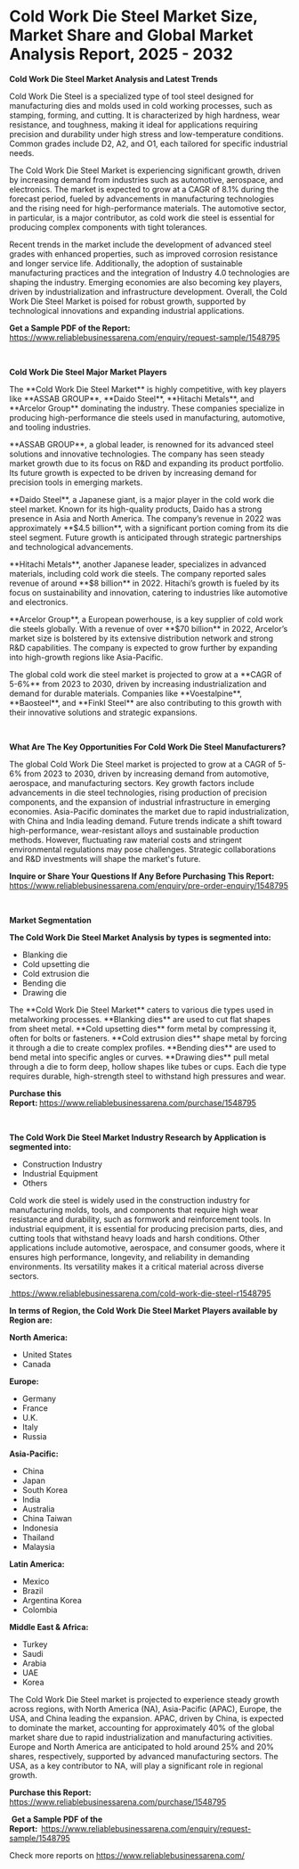 <p><h1>Cold Work Die Steel Market Size, Market Share and Global Market Analysis Report, 2025 - 2032</h1></p><p><strong>Cold Work Die Steel Market Analysis and Latest Trends</strong></p>
<p><p>Cold Work Die Steel is a specialized type of tool steel designed for manufacturing dies and molds used in cold working processes, such as stamping, forming, and cutting. It is characterized by high hardness, wear resistance, and toughness, making it ideal for applications requiring precision and durability under high stress and low-temperature conditions. Common grades include D2, A2, and O1, each tailored for specific industrial needs.</p><p>The Cold Work Die Steel Market is experiencing significant growth, driven by increasing demand from industries such as automotive, aerospace, and electronics. The market is expected to grow at a CAGR of 8.1% during the forecast period, fueled by advancements in manufacturing technologies and the rising need for high-performance materials. The automotive sector, in particular, is a major contributor, as cold work die steel is essential for producing complex components with tight tolerances.</p><p>Recent trends in the market include the development of advanced steel grades with enhanced properties, such as improved corrosion resistance and longer service life. Additionally, the adoption of sustainable manufacturing practices and the integration of Industry 4.0 technologies are shaping the industry. Emerging economies are also becoming key players, driven by industrialization and infrastructure development. Overall, the Cold Work Die Steel Market is poised for robust growth, supported by technological innovations and expanding industrial applications.</p></p>
<p><strong>Get a Sample PDF of the Report:&nbsp;</strong> <a href="https://www.reliablebusinessarena.com/enquiry/request-sample/1548795?utm_campaign=2031&utm_medium=2&utm_source=Github&utm_content=ia&utm_term=29012025&utm_id=cold-work-die-steel">https://www.reliablebusinessarena.com/enquiry/request-sample/1548795</a></p>
<p>&nbsp;</p>
<p><strong>Cold Work Die Steel Major Market Players</strong></p>
<p><p>The **Cold Work Die Steel Market** is highly competitive, with key players like **ASSAB GROUP**, **Daido Steel**, **Hitachi Metals**, and **Arcelor Group** dominating the industry. These companies specialize in producing high-performance die steels used in manufacturing, automotive, and tooling industries.</p><p>**ASSAB GROUP**, a global leader, is renowned for its advanced steel solutions and innovative technologies. The company has seen steady market growth due to its focus on R&D and expanding its product portfolio. Its future growth is expected to be driven by increasing demand for precision tools in emerging markets.</p><p>**Daido Steel**, a Japanese giant, is a major player in the cold work die steel market. Known for its high-quality products, Daido has a strong presence in Asia and North America. The company’s revenue in 2022 was approximately **$4.5 billion**, with a significant portion coming from its die steel segment. Future growth is anticipated through strategic partnerships and technological advancements.</p><p>**Hitachi Metals**, another Japanese leader, specializes in advanced materials, including cold work die steels. The company reported sales revenue of around **$8 billion** in 2022. Hitachi’s growth is fueled by its focus on sustainability and innovation, catering to industries like automotive and electronics.</p><p>**Arcelor Group**, a European powerhouse, is a key supplier of cold work die steels globally. With a revenue of over **$70 billion** in 2022, Arcelor’s market size is bolstered by its extensive distribution network and strong R&D capabilities. The company is expected to grow further by expanding into high-growth regions like Asia-Pacific.</p><p>The global cold work die steel market is projected to grow at a **CAGR of 5-6%** from 2023 to 2030, driven by increasing industrialization and demand for durable materials. Companies like **Voestalpine**, **Baosteel**, and **Finkl Steel** are also contributing to this growth with their innovative solutions and strategic expansions.</p></p>
<p>&nbsp;</p>
<p><strong>What Are The Key Opportunities For Cold Work Die Steel Manufacturers?</strong></p>
<p><p>The global Cold Work Die Steel market is projected to grow at a CAGR of 5-6% from 2023 to 2030, driven by increasing demand from automotive, aerospace, and manufacturing sectors. Key growth factors include advancements in die steel technologies, rising production of precision components, and the expansion of industrial infrastructure in emerging economies. Asia-Pacific dominates the market due to rapid industrialization, with China and India leading demand. Future trends indicate a shift toward high-performance, wear-resistant alloys and sustainable production methods. However, fluctuating raw material costs and stringent environmental regulations may pose challenges. Strategic collaborations and R&D investments will shape the market's future.</p></p>
<p><strong>Inquire or Share Your Questions If Any Before Purchasing This Report:</strong> <a href="https://www.reliablebusinessarena.com/enquiry/pre-order-enquiry/1548795?utm_campaign=2031&utm_medium=2&utm_source=Github&utm_content=ia&utm_term=29012025&utm_id=cold-work-die-steel">https://www.reliablebusinessarena.com/enquiry/pre-order-enquiry/1548795</a></p>
<p>&nbsp;</p>
<p><strong>Market Segmentation</strong></p>
<p><strong>The Cold Work Die Steel Market Analysis by types is segmented into:</strong></p>
<p><ul><li>Blanking die</li><li>Cold upsetting die</li><li>Cold extrusion die</li><li>Bending die</li><li>Drawing die</li></ul></p>
<p><p>The **Cold Work Die Steel Market** caters to various die types used in metalworking processes. **Blanking dies** are used to cut flat shapes from sheet metal. **Cold upsetting dies** form metal by compressing it, often for bolts or fasteners. **Cold extrusion dies** shape metal by forcing it through a die to create complex profiles. **Bending dies** are used to bend metal into specific angles or curves. **Drawing dies** pull metal through a die to form deep, hollow shapes like tubes or cups. Each die type requires durable, high-strength steel to withstand high pressures and wear.</p></p>
<p><strong>Purchase this Report:&nbsp;</strong><a href="https://www.reliablebusinessarena.com/purchase/1548795?utm_campaign=2031&utm_medium=2&utm_source=Github&utm_content=ia&utm_term=29012025&utm_id=cold-work-die-steel">https://www.reliablebusinessarena.com/purchase/1548795</a></p>
<p>&nbsp;</p>
<p><strong>The Cold Work Die Steel Market Industry Research by Application is segmented into:</strong></p>
<p><ul><li>Construction Industry</li><li>Industrial Equipment</li><li>Others</li></ul></p>
<p><p>Cold work die steel is widely used in the construction industry for manufacturing molds, tools, and components that require high wear resistance and durability, such as formwork and reinforcement tools. In industrial equipment, it is essential for producing precision parts, dies, and cutting tools that withstand heavy loads and harsh conditions. Other applications include automotive, aerospace, and consumer goods, where it ensures high performance, longevity, and reliability in demanding environments. Its versatility makes it a critical material across diverse sectors.</p></p>
<p><a href="https://www.reliablebusinessarena.com/cold-work-die-steel-r1548795?utm_campaign=2031&utm_medium=2&utm_source=Github&utm_content=ia&utm_term=29012025&utm_id=cold-work-die-steel">&nbsp;https://www.reliablebusinessarena.com/cold-work-die-steel-r1548795</a></p>
<p><strong>In terms of Region, the Cold Work Die Steel Market Players available by Region are:</strong></p>
<p>
    <p> <strong> North America: </strong>
        <ul>
            <li>United States</li>
            <li>Canada</li>
        </ul>
        </p> 
    <p> <strong> Europe: </strong>
        <ul>
            <li>Germany</li>
            <li>France</li>
            <li>U.K.</li>
            <li>Italy</li>
            <li>Russia</li>
        </ul>
        </p> 
    <p> <strong> Asia-Pacific: </strong>
        <ul>
            <li>China</li>
            <li>Japan</li>
            <li>South Korea</li>
            <li>India</li>
            <li>Australia</li>
            <li>China Taiwan</li>
            <li>Indonesia</li>
            <li>Thailand</li>
            <li>Malaysia</li>
        </ul>
        </p> 
    <p> <strong> Latin America: </strong>
        <ul>
            <li>Mexico</li>
            <li>Brazil</li>
            <li>Argentina Korea</li>
            <li>Colombia</li>
        </ul>
        </p> 
    <p> <strong> Middle East & Africa: </strong>
        <ul>
            <li>Turkey</li>
            <li>Saudi</li>
            <li>Arabia</li>
            <li>UAE</li>
            <li>Korea</li>
        </ul>
    </p>
    </p>
<p><p>The Cold Work Die Steel market is projected to experience steady growth across regions, with North America (NA), Asia-Pacific (APAC), Europe, the USA, and China leading the expansion. APAC, driven by China, is expected to dominate the market, accounting for approximately 40% of the global market share due to rapid industrialization and manufacturing activities. Europe and North America are anticipated to hold around 25% and 20% shares, respectively, supported by advanced manufacturing sectors. The USA, as a key contributor to NA, will play a significant role in regional growth.</p></p>
<p><strong>Purchase this Report: </strong><a href="https://www.reliablebusinessarena.com/purchase/1548795?utm_campaign=2031&utm_medium=2&utm_source=Github&utm_content=ia&utm_term=29012025&utm_id=cold-work-die-steel">https://www.reliablebusinessarena.com/purchase/1548795</a></p>
<p>&nbsp;<strong>Get a Sample PDF of the Report:&nbsp;&nbsp;</strong><a href="https://www.reliablebusinessarena.com/enquiry/request-sample/1548795?utm_campaign=2031&utm_medium=2&utm_source=Github&utm_content=ia&utm_term=29012025&utm_id=cold-work-die-steel">https://www.reliablebusinessarena.com/enquiry/request-sample/1548795</a></p>
<p><strong></strong></p>
<p>Check more reports on <a href="https://www.reliablebusinessarena.com/?utm_campaign=2031&utm_medium=2&utm_source=Github&utm_content=ia&utm_term=29012025&utm_id=cold-work-die-steel">https://www.reliablebusinessarena.com/</a></p>